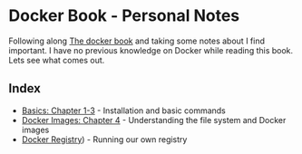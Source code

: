 # Docker Book - Personal Notes

Following along [The docker book](https://dockerbook.com/) and taking some notes about I find important. I have no previous knowledge on Docker while reading this book. Lets see what comes out.

## Index

- [Basics: Chapter 1-3](./basics.md) - Installation and basic commands
- [Docker Images: Chapter 4](./chapter_4.md) - Understanding the file system and Docker images
- [Docker Registry](./chapter_4_registry.md)) - Running our own registry